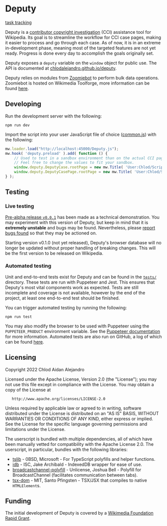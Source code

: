 # Deputy
[task tracking](https://trello.com/b/UmI82e0y/deputy)

Deputy is a [contributor copyright investigation](https://en.wikipedia.org/wiki/Wikipedia:Contributor_copyright_investigations) (CCI) assistance tool for Wikipedia. Its goal is to streamline the workflow for CCI case pages, making it easier to process and go through each case. As of now, it is in an extreme in-development phase, meaning most of the targeted features are not yet ready. Progress is done every day to accomplish the goals originally set.

Deputy exposes a `deputy` variable on the `window` object for public use. The API is documented at [chlodalejandro.github.io/deputy](https://chlodalejandro.github.io/deputy/classes/Deputy.html).

Deputy relies on modules from [Zoomiebot](https://github.com/ChlodAlejandro/zoomiebot/tree/master/bot/api/deputy/v1) to perform bulk data operations. Zoomiebot is hosted on Wikimedia Toolforge, more information can be found [here](https://github.com/ChlodAlejandro/zoomiebot#README).

## Developing
Run the development server with the following:
```shell
npm run dev
```

Import the script into your user JavaScript file of choice ([common.js](https://en.wikipedia.org/wiki/Special:MyPage/common.js)) with the following:
```js
mw.loader.load("http://localhost:45000/Deputy.js");
mw.hook( 'deputy.preload' ).add( function () {
	// Used to test in a sandbox environment than on the actual CCI pagespace.
    // Feel free to change the values to fit your sandbox.
	window.deputy.DeputyCase.rootPage = new mw.Title( 'User:Chlod/Scripts/Deputy/tests' );
	window.deputy.DeputyCasePage.rootPage = new mw.Title( 'User:Chlod/Scripts/Deputy/tests' );
} );
```

## Testing

### Live testing
[Pre-alpha release `v0.0.1`](https://github.com/ChlodAlejandro/deputy/releases/tag/v0.0.1) has been made as a technical demonstration. You may experiment with this version of Deputy, but keep in mind that it is **extremely unstable** and bugs may be found. Nevertheless, please [report bugs found](https://github.com/ChlodAlejandro/deputy/issues) so that they may be actioned on.

Starting version v0.1.0 (not yet released), Deputy's browser database will no longer be updated without proper handling of breaking changes. This will be the first version to be released on Wikipedia.

### Automated testing
Unit and end-to-end tests exist for Deputy and can be found in the [`tests/`](tests) directory. These tests are run with Puppeteer and Jest. This ensures that Deputy's most vital components work as expected. Tests are still incomplete and coverage is not available, however by the end of the project, at least one end-to-end test should be finished.

You can trigger automated testing by running the following:
```shell
npm run test
```

You may also modify the browser to be used with Puppeteer using the `PUPPETEER_PRODUCT` environment variable. See the [Puppeteer documentation](https://pptr.dev/#environment-variables) for more information. Automated tests are also run on GitHub, a log of which can be found [here](https://github.com/ChlodAlejandro/deputy/actions/workflows/ci-cd.yml).

## Licensing

Copyright 2022 Chlod Aidan Alejandro

Licensed under the Apache License, Version 2.0 (the "License");
you may not use this file except in compliance with the License.
You may obtain a copy of the License at

       http://www.apache.org/licenses/LICENSE-2.0

Unless required by applicable law or agreed to in writing, software
distributed under the License is distributed on an "AS IS" BASIS,
WITHOUT WARRANTIES OR CONDITIONS OF ANY KIND, either express or implied.
See the License for the specific language governing permissions and
limitations under the License.

The userscript is bundled with multiple dependencies, all of which have been manually vetted for compatibility with the Apache License 2.0. The userscript, in particular, bundles with the following libraries:
* [tslib](https://github.com/Microsoft/tslib) - 0BSD, Microsoft - For TypeScript polyfills and helper functions.
* [idb](https://github.com/jakearchibald/idb) - ISC, Jake Archibald - IndexedDB wrapper for ease of use.
* [broadcastchannel-polyfill](https://github.com/JSmith01/broadcastchannel-polyfill) - Unlicense, Joshua Bell - Polyfill for BroadcastChannel (facilitates communication between tabs).
* [tsx-dom](https://github.com/Lusito/tsx-dom) - MIT, Santo Pfingsten - TSX/JSX that compiles to native `HTMLElement`s.

## Funding
The initial development of Deputy is covered by a [Wikimedia Foundation Rapid Grant](https://w.wiki/4xk$).
